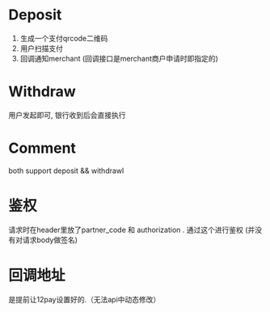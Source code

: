Deposit
==============
1. 生成一个支付qrcode二维码
2. 用户扫描支付
3. 回调通知merchant (回调接口是merchant商户申请时即指定的)

Withdraw
==============
用户发起即可, 银行收到后会直接执行

Comment
===============
both support deposit && withdrawl


鉴权
==============
请求时在header里放了partner_code 和 authorization . 通过这个进行鉴权 (并没有对请求body做签名)


回调地址
==============
是提前让12pay设置好的.（无法api中动态修改）